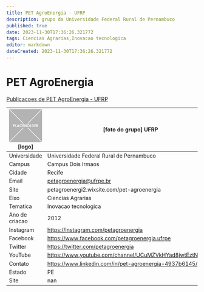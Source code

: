 ```yaml
---
title: PET AgroEnergia - UFRP
description: grupo da Universidade Federal Rural de Pernambuco
published: true
date: 2023-11-30T17:36:26.321772
tags: Ciencias Agrarias,Inovacao tecnologica
editor: markdown
dateCreated: 2023-11-30T17:36:26.321772
---
```


# PET AgroEnergia

[Publicacoes de PET AgroEnergia - UFRP](/atividade/67PETAgroEnergiaUFRP/feed.md)

| ![placeholder.png](/placeholder.png) [logo] | [foto do grupo] UFRP         |
| ------------------------------------------- | ------------------------------------------------- |
| Universidade                                | Universidade Federal Rural de Pernambuco      |
| Campus                                      | Campus Dois Irmaos            |
| Cidade                                      | Recife             |
| Email                                       | petagroenergia@ufrpe.br             |
| Site                                        | petagroenergi2.wixsite.com/pet-agroenergia              |
| Eixo                                        | Ciencias Agrarias              |
| Tematica                                    | Inovacao tecnologica          |
| Ano de criacao                              | 2012        |
| Instagram                                   | https://instagram.com/petagroenergia         |
| Facebook                                    | https://www.facebook.com/petagroenergia.ufrpe          |
| Twitter                                     | https://twitter.com/petagroenergia           |
| YouTube                                     | https://www.youtube.com/channel/UCuMZVkHYad8jwtEztNqzKrQ           |
| Contato                                     | https://www.linkedin.com/in/pet-agroenergia-4937b6145/         |
| Estado                                      |  PE            |
| Site                                        | nan |
